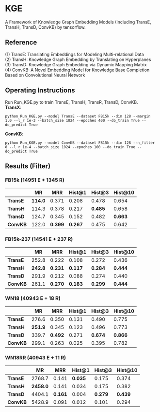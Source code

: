 # KGE
A Framework of Knowledge Graph Embedding Models (Including TransE, TransH, TransD, ConvKB) by tensorflow.

## Reference
(1) TransE: Translating Embeddings for Modeling Multi-relational Data   
(2) TransH: Knowledge Graph Embedding by Translating on Hyperplanes  
(3) TransD: Knowledge Graph Embedding via Dynamic Mapping Matrix  
(4) ConvKB: A Novel Embedding Model for Knowledge Base Completion Based on Convolutional Neural Network  

## Operating Instructions
Run Run_KGE.py to train TransE, TransH, TransR, TransD, ConvKB.  
**TransX**:   
```
python Run_KGE.py --model TransE --dataset FB15k --dim 128 --margin 1.0 --l_r 1e-3 --batch_size 1024 --epoches 400 --do_train True --do_predict True
```
**ConvKB**:  
```
python Run_KGE.py --model ConvKB --dataset FB15k --dim 128 --n_filter 8 --l_r 1e-4 --batch_size 1024 --epoches 100 --do_train True --do_predict True
```

## Results (Filter)      
### FB15k (14951 E + 1345 R)
|            | **MR** | **MRR** |**Hist@1**|**Hist@3**|**Hist@10**|
|     --     |   --   |    --   |    --    |    --    |    --     |
| **TransE** | **114.0** | 0.371 | 0.208 | 0.478 | 0.654 |
| **TransH** | 114.3 | 0.378 | 0.217 | **0.485** | 0.658 |
| **TransD** | 124.7 | 0.345 | 0.152 | 0.482 | **0.663** |
| **ConvKB** | 122.0 | **0.399** | **0.267** | 0.475 | 0.642 |

### FB15k-237 (14541 E + 237 R)
|            | **MR** | **MRR** |**Hist@1**|**Hist@3**|**Hist@10**|
|     --     |   --   |    --   |    --    |    --    |    --     |
| **TransE** | 252.8 | 0.222 | 0.108 | 0.272 | 0.436 |
| **TransH** | **242.8** | **0.231** | **0.117** | **0.284** | **0.444** |
| **TransD** | 291.9 | 0.212 | 0.088 | 0.274 | 0.440 |
| **ConvKB** | 261.1 | **0.270** | **0.183** | **0.299** | **0.444** |

### WN18 (40943 E + 18 R)
|            | **MR** | **MRR** |**Hist@1**|**Hist@3**|**Hist@10**|
|     --     |   --   |    --   |    --    |    --    |    --     |
| **TransE** | 276.6 | 0.350 | 0.131 | 0.490 | 0.775 |
| **TransH** | **251.9** | 0.345 | 0.123 | 0.496 | 0.773 |
| **TransD** | 339.7 | **0.492** | 0.271 | **0.674** | **0.866** |
| **ConvKB** | 299.1 | 0.263 | 0.025 | 0.395 | 0.782 |

### WN18RR (40943 E + 11 R)
|            | **MR** | **MRR** |**Hist@1**|**Hist@3**|**Hist@10**|
|     --     |   --   |    --   |    --    |    --    |    --     |
| **TransE** | 2768.7 | 0.141 | **0.035** | 0.175 | 0.374 |
| **TransH** | **2458.0** | 0.141 | 0.034 | 0.175 | 0.382 |
| **TransD** | 4404.1 | **0.161** | 0.004 | **0.279** | **0.439** |
| **ConvKB** | 5428.9 | 0.091 | 0.012 | 0.101 | 0.294 |

